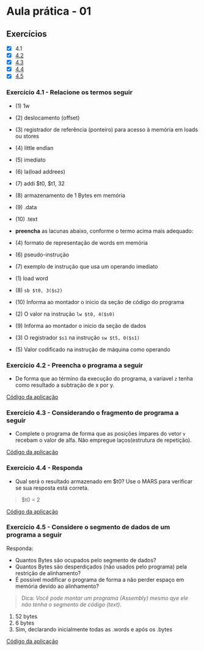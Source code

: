 # Aula prática - 01

## Exercícios

- [x] 4.1
- [x] [4.2](./ex4.2.asm "Subtração de variaveis")
- [x] [4.3](./ex4.3.asm "Fazer indices impares receberem valores de uma variavel")
- [x] [4.4](./ex4.4.asm "Qual é o resultado de uma variavel?")
- [x] [4.5](./ex4.5.asm "Codígo Assembly com perguntas a serem respondidas")

### Exercício 4.1 - Relacione os termos seguir

- (1) 1w
- (2) deslocamento (offset)
- (3) registrador de referência (ponteiro) para acesso à memória em loads ou stores
- (4) little endian
- (5) imediato
- (6) la(load addrees)
- (7) addi $t0, $t1, 32
- (8) armazenamento de 1 Bytes em memória
- (9) .data
- (10) .text

- **preencha** as lacunas abaixo, conforme o termo acima mais adequado:

- (4) formato de representação de words em memória
- (6) pseudo-instrução
- (7) exemplo de instrução que usa um operando imediato
- (1) load word
- (8) `sb $t0, 3($s2)`
- (10) Informa ao montador o inicio da seção de código do programa
- (2) O valor na instrução `lw $t0, 4($s0)`
- (9) Informa ao montador o inicio da seção de dados
- (3) O registrador `$s1` na instrução `sw $t5, 0($s1)`
- (5) Valor codificado na instrução de máquina como operando

### Exercício 4.2 - Preencha o programa a seguir

- De forma que ao término da execução do programa, a variavel `z` tenha como resultado a subtração de x por y.

[Código da aplicação](./ex4.2.asm)

### Exercício 4.3 - Considerando o fragmento de programa a seguir

- Complete o programa de forma que as posições ímpares do vetor `v` recebam o valor de alfa. Não empregue laços(estrutura de repetição).

[Código da aplicação](./ex4.3.asm)

### Exercício 4.4 - Responda

- Qual será o resultado armazenado em $t0? Use o MARS para verificar se sua resposta está correta.

> $t0 = 2

[Código da aplicação](./ex4.4.asm)

### Exercício 4.5 - Considere o segmento de dados de um programa a seguir

Responda:

- Quantos Bytes são ocupados pelo segmento de dados?
- Quantos Bytes são desperdiçados (não usados pelo programa) pela restrição de alinhamento?
- É possível modificar o programa de forma a não perder espaço em memória devido ao alinhamento?

> Dica: *Você pode montar um programa (Assembly) mesmo qye ele não tenha o segmento de código (text).*

1. 52 bytes
2. 6 bytes
3. Sim, declarando inicialmente todas as .words e após os .bytes

[Código da aplicação](./ex4.5.asm)

